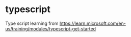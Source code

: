 # typescript
Type script learning from https://learn.microsoft.com/en-us/training/modules/typescript-get-started
